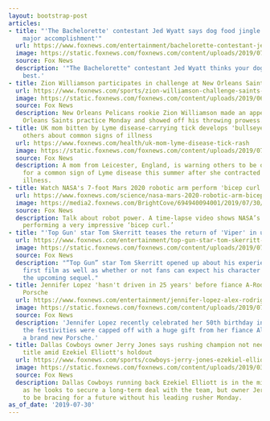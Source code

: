 ```yaml
---
layout: bootstrap-post
articles:
- title: "'The Bachelorette' contestant Jed Wyatt says dog food jingle was his 'most
    major accomplishment'"
  url: https://www.foxnews.com/entertainment/bachelorette-contestant-jed-wyatt-dog-food-jingle
  image: https://static.foxnews.com/foxnews.com/content/uploads/2019/07/jed-wyatt-hannah-brown-bachelorette-getty.jpg
  source: Fox News
  description: '"The Bachelorette" contestant Jed Wyatt thinks your dog deserves the
    best.'
- title: Zion Williamson participates in challenge at New Orleans Saints camp
  url: https://www.foxnews.com/sports/zion-williamson-challenge-saints-camp-pelicans
  image: https://static.foxnews.com/foxnews.com/content/uploads/2019/06/NBA-Zion-Williamson2.jpg
  source: Fox News
  description: New Orleans Pelicans rookie Zion Williamson made an appearance at New
    Orleans Saints practice Monday and showed off his throwing prowess.
- title: UK mom bitten by Lyme disease-carrying tick develops 'bullseye rash,' warns
    others about common signs of illness
  url: https://www.foxnews.com/health/uk-mom-lyme-disease-tick-rash
  image: https://static.foxnews.com/foxnews.com/content/uploads/2019/07/lyme_rash.jpg
  source: Fox News
  description: A mom from Leicester, England, is warning others to be on the lookout
    for a common sign of Lyme disease this summer after she contracted the tick-borne
    illness.
- title: Watch NASA's 7-foot Mars 2020 robotic arm perform 'bicep curl'
  url: https://www.foxnews.com/science/nasa-mars-2020-robotic-arm-bicep-curl
  image: https://media2.foxnews.com/BrightCove/694940094001/2019/07/30/694940094001_6065614410001_6065614302001-vs.jpg
  source: Fox News
  description: Talk about robot power. A time-lapse video shows NASA’s 2020 Mars Rover
    performing a very impressive ‘bicep curl.’
- title: "'Top Gun' star Tom Skerritt teases the return of 'Viper' in upcoming sequel"
  url: https://www.foxnews.com/entertainment/top-gun-star-tom-skerritt-teases-the-return-of-viper-in-upcoming-sequel
  image: https://static.foxnews.com/foxnews.com/content/uploads/2019/07/TomSkerritt1.jpg
  source: Fox News
  description: "“Top Gun” star Tom Skerritt opened up about his experience on the
    first film as well as whether or not fans can expect his character to return in
    the upcoming sequel."
- title: Jennifer Lopez 'hasn't driven in 25 years' before fiance A-Rod gave her a
    Porsche
  url: https://www.foxnews.com/entertainment/jennifer-lopez-alex-rodriguez-porsche
  image: https://static.foxnews.com/foxnews.com/content/uploads/2019/07/jlo-alex-rodriguez-1-AP.jpg
  source: Fox News
  description: 'Jennifer Lopez recently celebrated her 50th birthday in Miami, and
    the festivities were capped off with a huge gift from her fiance Alex Rodriguez:
    a brand new Porsche.'
- title: Dallas Cowboys owner Jerry Jones says rushing champion not needed to win
    title amid Ezekiel Elliott's holdout
  url: https://www.foxnews.com/sports/cowboys-jerry-jones-ezekiel-elliott-contract-dispute-comments
  image: https://static.foxnews.com/foxnews.com/content/uploads/2019/03/ddds.jpg
  source: Fox News
  description: Dallas Cowboys running back Ezekiel Elliott is in the middle of a holdout
    as he looks to secure a long-term deal with the team, but owner Jerry Jones appeared
    to be bracing for a future without his leading rusher Monday.
as_of_date: '2019-07-30'
---
```


